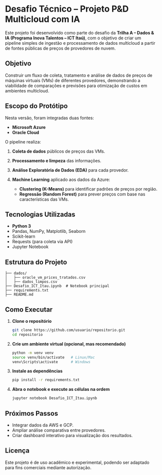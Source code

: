 # Desafio Técnico – Projeto P&D Multicloud com IA

Este projeto foi desenvolvido como parte do desafio da **Trilha A – Dados & IA (Programa Inova Talentos – ICT Itaú)**, com o objetivo de criar um pipeline simples de ingestão e processamento de dados multicloud a partir de fontes públicas de preços de provedores de nuvem.

## Objetivo

Construir um fluxo de coleta, tratamento e análise de dados de preços de máquinas virtuais (VMs) de diferentes provedores, demonstrando a viabilidade de comparações e previsões para otimização de custos em ambientes multicloud.

## Escopo do Protótipo

Nesta versão, foram integradas duas fontes:

* **Microsoft Azure**
* **Oracle Cloud**

O pipeline realiza:

1. **Coleta de dados** públicos de preços das VMs.
2. **Processamento e limpeza** das informações.
3. **Análise Exploratória de Dados (EDA)** para cada provedor.
4. **Machine Learning** aplicado aos dados da Azure:

   * **Clustering (K-Means)** para identificar padrões de preços por região.
   * **Regressão (Random Forest)** para prever preços com base nas características das VMs.

## Tecnologias Utilizadas

* **Python 3**
* Pandas, NumPy, Matplotlib, Seaborn
* Scikit-learn
* Requests (para coleta via API)
* Jupyter Notebook

## Estrutura do Projeto

```
├── dados/  
│   ├── oracle_vm_prices_tratados.csv  
│   ├── dados_limpos.csv  
├── Desafio_ICT_Itau.ipynb  # Notebook principal  
├── requirements.txt  
├── README.md  
```

## Como Executar

1. **Clone o repositório**

   ```bash
   git clone https://github.com/usuario/repositorio.git
   cd repositorio
   ```

2. **Crie um ambiente virtual (opcional, mas recomendado)**

   ```bash
   python -m venv venv
   source venv/bin/activate   # Linux/Mac
   venv\Scripts\activate      # Windows
   ```

3. **Instale as dependências**

   ```bash
   pip install -r requirements.txt
   ```

4. **Abra o notebook e execute as células na ordem**

   ```bash
   jupyter notebook Desafio_ICT_Itau.ipynb
   ```

## Próximos Passos

* Integrar dados da AWS e GCP.
* Ampliar análise comparativa entre provedores.
* Criar dashboard interativo para visualização dos resultados.

## Licença

Este projeto é de uso acadêmico e experimental, podendo ser adaptado para fins comerciais mediante autorização.
